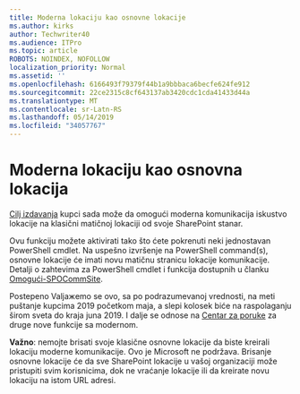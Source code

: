 ```yaml
---
title: Moderna lokaciju kao osnovne lokacije
ms.author: kirks
author: Techwriter40
ms.audience: ITPro
ms.topic: article
ROBOTS: NOINDEX, NOFOLLOW
localization_priority: Normal
ms.assetid: ''
ms.openlocfilehash: 6166493f79379f44b1a9bbbaca6becfe624fe912
ms.sourcegitcommit: 22ce2315c8cf643137ab3420cdc1cda41433d44a
ms.translationtype: MT
ms.contentlocale: sr-Latn-RS
ms.lasthandoff: 05/14/2019
ms.locfileid: "34057767"
---
```

# <a name="modern-site-as-root-site"></a>Moderna lokaciju kao osnovna lokacija

[Cilj izdavanja](https://docs.microsoft.com/en-us/office365/admin/manage/release-options-in-office-365?view=o365-worldwide) kupci sada može da omogući moderna komunikacija iskustvo lokacije na klasični matičnoj lokaciji od svoje SharePoint stanar.

Ovu funkciju možete aktivirati tako što ćete pokrenuti neki jednostavan PowerShell cmdlet. Na uspešno izvršenje na PowerShell command(s), osnovne lokacije će imati novu matičnu stranicu lokacije komunikacije. Detalji o zahtevima za PowerShell cmdlet i funkcija dostupnih u članku [Omogući-SPOCommSite](https://docs.microsoft.com/en-us/powershell/module/sharepoint-online/Enable-SPOCommSite?view=sharepoint-ps). 

Postepeno Valjaжemo se ovo, sa po podrazumevanoj vrednosti, na meti puštanje kupcima 2019 početkom maja, a slepi kolosek biće na raspolaganju širom sveta do kraja juna 2019. I dalje se odnose na [Centar za poruke](https://admin.microsoft.com/AdminPortal/Home#/MessageCenter) za druge nove funkcije sa modernom. 

**Važno**: nemojte brisati svoje klasične osnovne lokacije da biste kreirali lokaciju moderne komunikacije. Ovo je Microsoft ne podržava. Brisanje osnovne lokacije će da sve SharePoint lokacije u vašoj organizaciji može pristupiti svim korisnicima, dok ne vraćanje lokacije ili da kreirate novu lokaciju na istom URL adresi. 
 
 